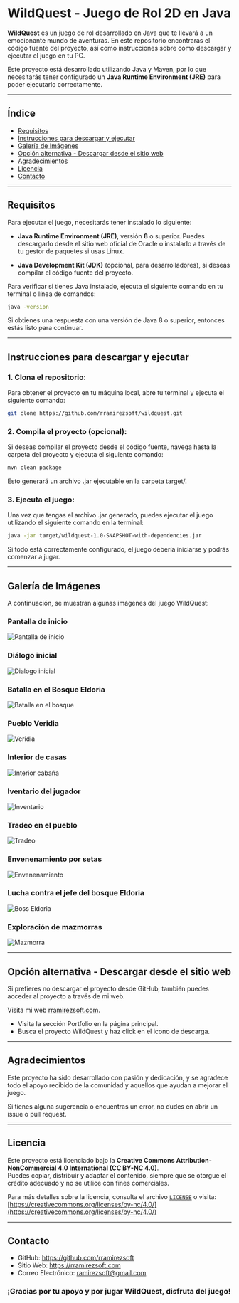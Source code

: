 # WildQuest - Juego de Rol 2D en Java

**WildQuest** es un juego de rol desarrollado en Java que te llevará a un emocionante mundo de aventuras. En este repositorio encontrarás el código fuente del proyecto, así como instrucciones sobre cómo descargar y ejecutar el juego en tu PC.

Este proyecto está desarrollado utilizando Java y Maven, por lo que necesitarás tener configurado un **Java Runtime Environment (JRE)** para poder ejecutarlo correctamente.

---

## Índice

- [Requisitos](#requisitos)
- [Instrucciones para descargar y ejecutar](#instrucciones-para-descargar-y-ejecutar)
- [Galería de Imágenes](#galería-de-imágenes)
- [Opción alternativa - Descargar desde el sitio web](#opción-alternativa---descargar-desde-el-sitio-web)
- [Agradecimientos](#agradecimientos)
- [Licencia](#licencia)
- [Contacto](#contacto)

---

## Requisitos

Para ejecutar el juego, necesitarás tener instalado lo siguiente:

- **Java Runtime Environment (JRE)**, versión **8** o superior. Puedes descargarlo desde el sitio web oficial de Oracle o instalarlo a través de tu gestor de paquetes si usas Linux.


- **Java Development Kit (JDK)** (opcional, para desarrolladores), si deseas compilar el código fuente del proyecto.

Para verificar si tienes Java instalado, ejecuta el siguiente comando en tu terminal o línea de comandos:

```bash
java -version
```
Si obtienes una respuesta con una versión de Java 8 o superior, entonces estás listo para continuar.

--- 

## Instrucciones para descargar y ejecutar

### 1. Clona el repositorio:

Para obtener el proyecto en tu máquina local, abre tu terminal y ejecuta el siguiente comando:

```bash
git clone https://github.com/rramirezsoft/wildquest.git
```

### 2. Compila el proyecto (opcional):

Si deseas compilar el proyecto desde el código fuente, navega hasta la carpeta del proyecto y ejecuta el siguiente comando:

```bash
mvn clean package
```
Esto generará un archivo .jar ejecutable en la carpeta target/.

### 3. Ejecuta el juego:

Una vez que tengas el archivo .jar generado, puedes ejecutar el juego utilizando el siguiente comando en la terminal:

```bash
java -jar target/wildquest-1.0-SNAPSHOT-with-dependencies.jar
```
Si todo está correctamente configurado, el juego debería iniciarse y podrás comenzar a jugar.

---
## Galería de Imágenes

A continuación, se muestran algunas imágenes del juego WildQuest:

### Pantalla de inicio
![Pantalla de inicio](src/main/resources/image_gallery/titulo.png)

### Diálogo inicial
![Dialogo inicial](src/main/resources/image_gallery/dialogo.png)

### Batalla en el  Bosque Eldoria
![Batalla en el bosque](src/main/resources/image_gallery/lucha_orco.png)

### Pueblo Veridia
![Veridia](src/main/resources/image_gallery/pueblo.png)

### Interior de casas
![Interior cabaña](src/main/resources/image_gallery/interior.png)

### Iventario del jugador
![Inventario](src/main/resources/image_gallery/inventario.png)

### Tradeo en el pueblo
![Tradeo](src/main/resources/image_gallery/tradeo.png)

### Envenenamiento por setas
![Envenenamiento](src/main/resources/image_gallery/setas.png)

### Lucha contra el jefe del bosque Eldoria
![Boss Eldoria](src/main/resources/image_gallery/boss.png)

### Exploración de mazmorras
![Mazmorra](src/main/resources/image_gallery/cueva.png)

---

## Opción alternativa - Descargar desde el sitio web

Si prefieres no descargar el proyecto desde GitHub, también puedes acceder al proyecto a través de mi web.

Visita mi web [rramirezsoft.com](http://rramirezsoft.com).

- Visita la sección Portfolio en la página principal.
- Busca el proyecto WildQuest y haz click en el icono de descarga.

---

## Agradecimientos
Este proyecto ha sido desarrollado con pasión y dedicación, y se agradece todo el apoyo recibido de la comunidad y aquellos que ayudan a mejorar el juego.

Si tienes alguna sugerencia o encuentras un error, no dudes en abrir un issue o pull request.

---

## Licencia

Este proyecto está licenciado bajo la **Creative Commons Attribution-NonCommercial 4.0 International (CC BY-NC 4.0)**.  
Puedes copiar, distribuir y adaptar el contenido, siempre que se otorgue el crédito adecuado y no se utilice con fines comerciales.

Para más detalles sobre la licencia, consulta el archivo [`LICENSE`](./LICENSE) o visita:  
[https://creativecommons.org/licenses/by-nc/4.0/](https://creativecommons.org/licenses/by-nc/4.0/)

--- 
## Contacto

- GitHub: https://github.com/rramirezsoft
- Sitio Web: https://rramirezsoft.com
- Correo Electrónico: ramirezsoft@gmail.com

### ¡Gracias por tu apoyo y por jugar WildQuest, disfruta del juego!

